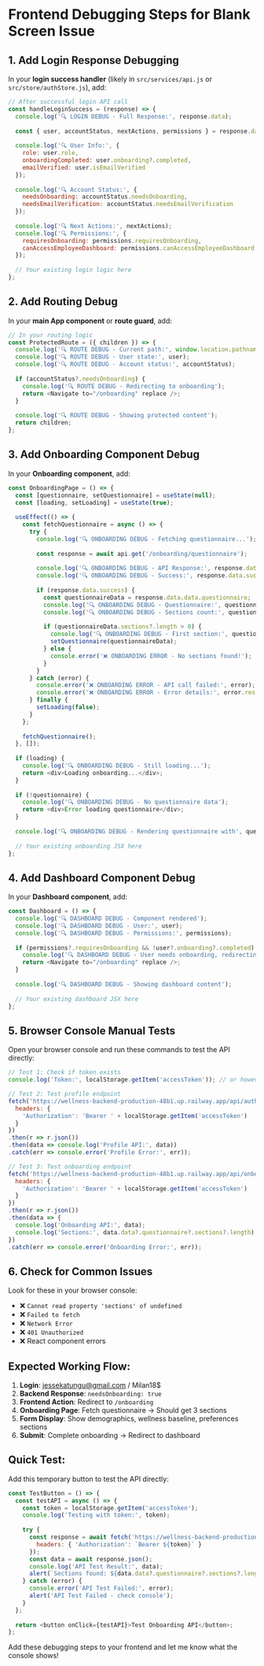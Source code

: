 # Frontend Debugging Steps for Blank Screen Issue

## 1. Add Login Response Debugging

In your **login success handler** (likely in `src/services/api.js` or `src/store/authStore.js`), add:

```javascript
// After successful login API call
const handleLoginSuccess = (response) => {
  console.log('🔍 LOGIN DEBUG - Full Response:', response.data);
  
  const { user, accountStatus, nextActions, permissions } = response.data.data;
  
  console.log('🔍 User Info:', {
    role: user.role,
    onboardingCompleted: user.onboarding?.completed,
    emailVerified: user.isEmailVerified
  });
  
  console.log('🔍 Account Status:', {
    needsOnboarding: accountStatus.needsOnboarding,
    needsEmailVerification: accountStatus.needsEmailVerification
  });
  
  console.log('🔍 Next Actions:', nextActions);
  console.log('🔍 Permissions:', {
    requiresOnboarding: permissions.requiresOnboarding,
    canAccessEmployeeDashboard: permissions.canAccessEmployeeDashboard
  });
  
  // Your existing login logic here
};
```

## 2. Add Routing Debug

In your **main App component** or **route guard**, add:

```javascript
// In your routing logic
const ProtectedRoute = ({ children }) => {
  console.log('🔍 ROUTE DEBUG - Current path:', window.location.pathname);
  console.log('🔍 ROUTE DEBUG - User state:', user);
  console.log('🔍 ROUTE DEBUG - Account status:', accountStatus);
  
  if (accountStatus?.needsOnboarding) {
    console.log('🔍 ROUTE DEBUG - Redirecting to onboarding');
    return <Navigate to="/onboarding" replace />;
  }
  
  console.log('🔍 ROUTE DEBUG - Showing protected content');
  return children;
};
```

## 3. Add Onboarding Component Debug

In your **Onboarding component**, add:

```javascript
const OnboardingPage = () => {
  const [questionnaire, setQuestionnaire] = useState(null);
  const [loading, setLoading] = useState(true);
  
  useEffect(() => {
    const fetchQuestionnaire = async () => {
      try {
        console.log('🔍 ONBOARDING DEBUG - Fetching questionnaire...');
        
        const response = await api.get('/onboarding/questionnaire');
        
        console.log('🔍 ONBOARDING DEBUG - API Response:', response.data);
        console.log('🔍 ONBOARDING DEBUG - Success:', response.data.success);
        
        if (response.data.success) {
          const questionnaireData = response.data.data.questionnaire;
          console.log('🔍 ONBOARDING DEBUG - Questionnaire:', questionnaireData);
          console.log('🔍 ONBOARDING DEBUG - Sections count:', questionnaireData.sections?.length);
          
          if (questionnaireData.sections?.length > 0) {
            console.log('🔍 ONBOARDING DEBUG - First section:', questionnaireData.sections[0]);
            setQuestionnaire(questionnaireData);
          } else {
            console.error('❌ ONBOARDING ERROR - No sections found!');
          }
        }
      } catch (error) {
        console.error('❌ ONBOARDING ERROR - API call failed:', error);
        console.error('❌ ONBOARDING ERROR - Error details:', error.response?.data);
      } finally {
        setLoading(false);
      }
    };
    
    fetchQuestionnaire();
  }, []);
  
  if (loading) {
    console.log('🔍 ONBOARDING DEBUG - Still loading...');
    return <div>Loading onboarding...</div>;
  }
  
  if (!questionnaire) {
    console.log('🔍 ONBOARDING DEBUG - No questionnaire data');
    return <div>Error loading questionnaire</div>;
  }
  
  console.log('🔍 ONBOARDING DEBUG - Rendering questionnaire with', questionnaire.sections.length, 'sections');
  
  // Your existing onboarding JSX here
};
```

## 4. Add Dashboard Component Debug

In your **Dashboard component**, add:

```javascript
const Dashboard = () => {
  console.log('🔍 DASHBOARD DEBUG - Component rendered');
  console.log('🔍 DASHBOARD DEBUG - User:', user);
  console.log('🔍 DASHBOARD DEBUG - Permissions:', permissions);
  
  if (permissions?.requiresOnboarding && !user?.onboarding?.completed) {
    console.log('🔍 DASHBOARD DEBUG - User needs onboarding, redirecting...');
    return <Navigate to="/onboarding" replace />;
  }
  
  console.log('🔍 DASHBOARD DEBUG - Showing dashboard content');
  
  // Your existing dashboard JSX here
};
```

## 5. Browser Console Manual Tests

Open your browser console and run these commands to test the API directly:

```javascript
// Test 1: Check if token exists
console.log('Token:', localStorage.getItem('accessToken')); // or however you store it

// Test 2: Test profile endpoint
fetch('https://wellness-backend-production-48b1.up.railway.app/api/auth/profile', {
  headers: {
    'Authorization': 'Bearer ' + localStorage.getItem('accessToken')
  }
})
.then(r => r.json())
.then(data => console.log('Profile API:', data))
.catch(err => console.error('Profile Error:', err));

// Test 3: Test onboarding endpoint
fetch('https://wellness-backend-production-48b1.up.railway.app/api/onboarding/questionnaire', {
  headers: {
    'Authorization': 'Bearer ' + localStorage.getItem('accessToken')
  }
})
.then(r => r.json())
.then(data => {
  console.log('Onboarding API:', data);
  console.log('Sections:', data.data?.questionnaire?.sections?.length);
})
.catch(err => console.error('Onboarding Error:', err));
```

## 6. Check for Common Issues

Look for these in your browser console:
- ❌ `Cannot read property 'sections' of undefined`
- ❌ `Failed to fetch`
- ❌ `Network Error`
- ❌ `401 Unauthorized`
- ❌ React component errors

## Expected Working Flow:

1. **Login**: jessekatungu@gmail.com / Milan18$
2. **Backend Response**: `needsOnboarding: true`
3. **Frontend Action**: Redirect to `/onboarding`
4. **Onboarding Page**: Fetch questionnaire → Should get 3 sections
5. **Form Display**: Show demographics, wellness baseline, preferences sections
6. **Submit**: Complete onboarding → Redirect to dashboard

## Quick Test:

Add this temporary button to test the API directly:

```javascript
const TestButton = () => {
  const testAPI = async () => {
    const token = localStorage.getItem('accessToken');
    console.log('Testing with token:', token);
    
    try {
      const response = await fetch('https://wellness-backend-production-48b1.up.railway.app/api/onboarding/questionnaire', {
        headers: { 'Authorization': `Bearer ${token}` }
      });
      const data = await response.json();
      console.log('API Test Result:', data);
      alert(`Sections found: ${data.data?.questionnaire?.sections?.length || 0}`);
    } catch (error) {
      console.error('API Test Failed:', error);
      alert('API Test Failed - check console');
    }
  };
  
  return <button onClick={testAPI}>Test Onboarding API</button>;
};
```

Add these debugging steps to your frontend and let me know what the console shows!